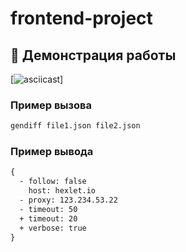 # frontend-project

## 🎥 Демонстрация работы

[![asciicast](https://asciinema.org/connect/96b78625-6177-428d-9cea-66256bba4c4b)]

### Пример вызова
```bash
gendiff file1.json file2.json
```

### Пример вывода
```diff
{
  - follow: false
    host: hexlet.io
  - proxy: 123.234.53.22
  - timeout: 50
  + timeout: 20
  + verbose: true
}